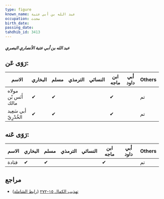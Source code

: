 ```yaml
---
type: figure
known_name: عبد الله بن أبي عتبة
occupation: محدث
birth_date:
passing_date:
tahdhib_id: 3413
---
```

##### عبد الله بن أبي عتبة الأنصاري البصري

## رَوَى عَن:
| الاسم                 | البخاري | مسلم | الترمذي | النسائي | ابن ماجه | أبي داود | Others |
| --------------------- | ------- | ---- | ------- | ------- | -------- | -------- | ------ |
| مولاه أَنَس بْن مالك  | ✔       | ✔    |         |         | ✔        |          | تم     |
| أبي سَعِيد الخُدْرِيّ | ✔       | ✔    |         |         | ✔        |          | تم     |
## رَوَى عَنه:
| الاسم | البخاري | مسلم | الترمذي | النسائي | ابن ماجه | أبي داود | Others |
| ----- | ------- | ---- | ------- | ------- | -------- | -------- | ------ |
| قتادة | ✔       | ✔    |         |         | ✔        |          | تم     |
## مراجع
- [تهذيب الكمال ١٥-٢٧٢](obsidian://open?vault=Tahdhib-al-Kamal&file=Figures/٣٤١٣-عبد%20الله%20بن%20أبي%20عتبة%20الأنصاري%20البصري) ([رابط الشاملة](https://shamela.ws/book/3722/7756))